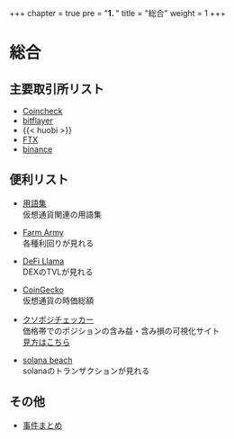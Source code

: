 +++
chapter = true
pre = "<b>1. </b>"
title = "総合"
weight = 1
+++

# 総合

## 主要取引所リスト

- [Coincheck](https://coincheck.com/ja/)  
- [bitflayer](https://bitflyer.com/invitation?id=rrgtz1r1&lang=ja-JP)  
- {{< huobi >}}
- [FTX](https://ftx.com/#a=34339172)  
- [binance](https://accounts.binance.com/ja/register?ref=25096395)

## 便利リスト

- [用語集](/basics/words/index.html)  
仮想通貨関連の用語集

- [Farm Army](https://farm.army/farm-pools)  
各種利回りが見れる

- [DeFi Llama](https://defillama.com)  
DEXのTVLが見れる

- [CoinGecko](https://www.coingecko.com/ja)  
仮想通貨の時価総額

- [クソポジチェッカー](http://ludwig.s602.xrea.com/op/)  
価格帯でのポジションの含み益・含み損の可視化サイト  
[見方はこちら](https://bitcoin-talk.info/kusopoji-checker/)

- [solana beach](https://solanabeach.io/)  
solanaのトランザクションが見れる

## その他

- [事件まとめ](/basics/incident/index.html)

